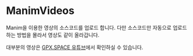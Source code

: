 # ManimVideos
Manim을 이용한 영상의 소스코드를 업로드 합니다. 
다만 소스코드만 자동으로 업로드하는 방법을 몰라서 영상도 같이 올라갑니다.

대부분의 영상은 [GPX.SPACE 유튜브](https://www.youtube.com/channel/UCFfbnxdFzQwIQOAHK0YB02Q/videos)에서 확인하실 수 있습니다.
